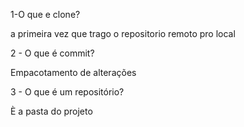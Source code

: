 1-O que e clone?

 a primeira vez que trago o repositorio remoto pro local

2 - O que é commit?

Empacotamento de alterações

 3 - O que é um repositório?
 
È a pasta do projeto
